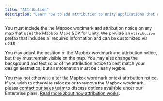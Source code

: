 ```yaml
---
title: "Attribution"
description: "Learn how to add attribution to Unity applications that use the Mapbox Maps SDK for Unity."
---
```


You must include the the Mapbox wordmark and attribution notice on any map that uses the Mapbox Maps SDK for Unity. We provide an `Attribution` prefab that includes all required information and can be customized via uGUI.

You may adjust the position of the Mapbox wordmark and attribution notice, but they must remain visible on the map. You may also change the background and text color of the attribution notice to best match your design aesthetics, but all information must be clearly legible.

You may not otherwise alter the Mapbox wordmark or text attribution notice. If you wish to otherwise relocate or to remove the Mapbox wordmark, please [contact our sales team](https://www.mapbox.com/contact/sales/) to discuss options available under our Enterprise plans. [Read more about how attribution works](https://www.mapbox.com/help/how-attribution-works/).